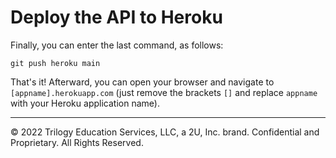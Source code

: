 # Deploy the API to Heroku

Finally, you can enter the last command, as follows:

```console
git push heroku main
```

That's it! Afterward, you can open your browser and navigate to `[appname].herokuapp.com` (just remove the brackets `[]` and replace `appname` with your Heroku application name).

---
© 2022 Trilogy Education Services, LLC, a 2U, Inc. brand. Confidential and Proprietary. All Rights Reserved.